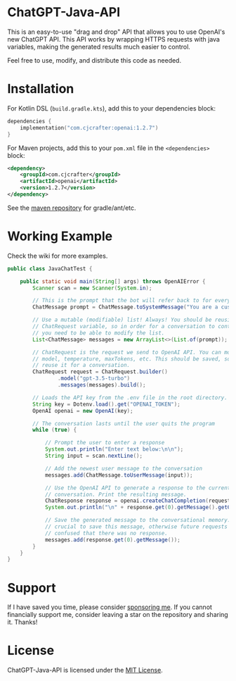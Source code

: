 # ChatGPT-Java-API
This is an easy-to-use "drag and drop" API that allows you to use OpenAI's new ChatGPT API. This API
works by wrapping HTTPS requests with java variables, making the generated results much easier to control.

Feel free to use, modify, and distribute this code as needed.

# Installation
For Kotlin DSL (`build.gradle.kts`), add this to your dependencies block:
```kotlin
dependencies {
    implementation("com.cjcrafter:openai:1.2.7")
}
```
For Maven projects, add this to your `pom.xml` file in the `<dependencies>` block:
```xml
<dependency>
    <groupId>com.cjcrafter</groupId>
    <artifactId>openai</artifactId>
    <version>1.2.7</version>
</dependency>
```
See the [maven repository](https://central.sonatype.com/artifact/com.cjcrafter/openai/1.2.7) for gradle/ant/etc.


# Working Example
Check the wiki for more examples.
```java
public class JavaChatTest {

    public static void main(String[] args) throws OpenAIError {
        Scanner scan = new Scanner(System.in);

        // This is the prompt that the bot will refer back to for every message.
        ChatMessage prompt = ChatMessage.toSystemMessage("You are a customer support chat-bot. Write brief summaries of the user's questions so that agents can easily find the answer in a database.");

        // Use a mutable (modifiable) list! Always! You should be reusing the
        // ChatRequest variable, so in order for a conversation to continue
        // you need to be able to modify the list.
        List<ChatMessage> messages = new ArrayList<>(List.of(prompt));

        // ChatRequest is the request we send to OpenAI API. You can modify the
        // model, temperature, maxTokens, etc. This should be saved, so you can
        // reuse it for a conversation.
        ChatRequest request = ChatRequest.builder()
                .model("gpt-3.5-turbo")
                .messages(messages).build();

        // Loads the API key from the .env file in the root directory.
        String key = Dotenv.load().get("OPENAI_TOKEN");
        OpenAI openai = new OpenAI(key);

        // The conversation lasts until the user quits the program
        while (true) {

            // Prompt the user to enter a response
            System.out.println("Enter text below:\n\n");
            String input = scan.nextLine();

            // Add the newest user message to the conversation
            messages.add(ChatMessage.toUserMessage(input));

            // Use the OpenAI API to generate a response to the current
            // conversation. Print the resulting message.
            ChatResponse response = openai.createChatCompletion(request);
            System.out.println("\n" + response.get(0).getMessage().getContent());

            // Save the generated message to the conversational memory. It is
            // crucial to save this message, otherwise future requests will be
            // confused that there was no response.
            messages.add(response.get(0).getMessage());
        }
    }
}

```

# Support
If I have saved you time, please consider [sponsoring me](https://github.com/sponsors/CJCrafter). 
If you cannot financially support me, consider leaving a star on the repository and sharing it. Thanks!

# License
ChatGPT-Java-API is licensed under the [MIT License](https://github.com/CJCrafter/ChatGPT-Java-API/blob/master/LICENSE).
